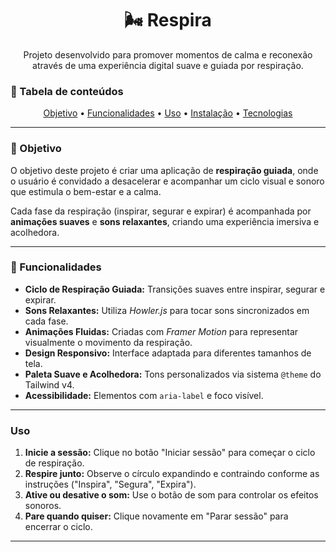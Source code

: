 <h1 align="center">🌬️ Respira</h1>
<p align="center">Projeto desenvolvido para promover momentos de calma e reconexão através de uma experiência digital suave e guiada por respiração.</p>

### 🪷 Tabela de conteúdos

<p align="center">
 <a href="#objetivo">Objetivo</a> •
 <a href="#funcionalidades">Funcionalidades</a> • 
 <a href="#uso">Uso</a> • 
 <a href="#instalação">Instalação</a> • 
 <a href="#tecnologias">Tecnologias</a>
</p>

---

### 🌸 Objetivo

O objetivo deste projeto é criar uma aplicação de **respiração guiada**, onde o usuário é convidado a desacelerar e acompanhar um ciclo visual e sonoro que estimula o bem-estar e a calma.

Cada fase da respiração (inspirar, segurar e expirar) é acompanhada por **animações suaves** e **sons relaxantes**, criando uma experiência imersiva e acolhedora.

---

### 🌿 Funcionalidades

- **Ciclo de Respiração Guiada:** Transições suaves entre inspirar, segurar e expirar.
- **Sons Relaxantes:** Utiliza *Howler.js* para tocar sons sincronizados em cada fase.
- **Animações Fluidas:** Criadas com *Framer Motion* para representar visualmente o movimento da respiração.
- **Design Responsivo:** Interface adaptada para diferentes tamanhos de tela.
- **Paleta Suave e Acolhedora:** Tons personalizados via sistema `@theme` do Tailwind v4.
- **Acessibilidade:** Elementos com `aria-label` e foco visível.

---

### Uso

1. **Inicie a sessão:** Clique no botão "Iniciar sessão" para começar o ciclo de respiração.  
2. **Respire junto:** Observe o círculo expandindo e contraindo conforme as instruções ("Inspira", "Segura", "Expira").  
3. **Ative ou desative o som:** Use o botão de som para controlar os efeitos sonoros.  
4. **Pare quando quiser:** Clique novamente em "Parar sessão" para encerrar o ciclo.  

---

